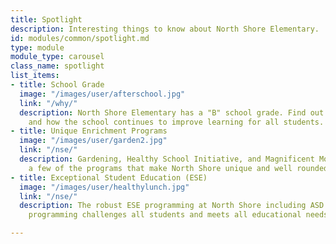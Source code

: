 ```yaml
---
title: Spotlight
description: Interesting things to know about North Shore Elementary.
id: modules/common/spotlight.md
type: module
module_type: carousel
class_name: spotlight
list_items:
- title: School Grade
  image: "/images/user/afterschool.jpg"
  link: "/why/"
  description: North Shore Elementary has a "B" school grade. Find out what this means
    and how the school continues to improve learning for all students.
- title: Unique Enrichment Programs
  image: "/images/user/garden2.jpg"
  link: "/nse/"
  description: Gardening, Healthy School Initiative, and Magnificent Mondays are just
    a few of the programs that make North Shore unique and well rounded.
- title: Exceptional Student Education (ESE)
  image: "/images/user/healthylunch.jpg"
  link: "/nse/"
  description: The robust ESE programming at North Shore including ASD and Gifted
    programming challenges all students and meets all educational needs.

---
```

